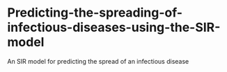 # Predicting-the-spreading-of-infectious-diseases-using-the-SIR-model
An SIR model for predicting the spread of an infectious disease
